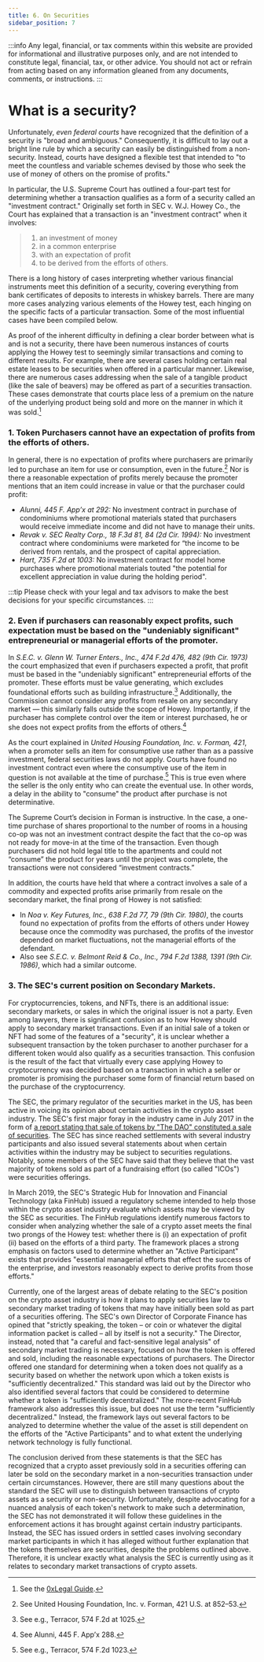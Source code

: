 ```yaml
---
title: 6. On Securities
sidebar_position: 7
---
```


:::info
Any legal, financial, or tax comments within this website are provided for informational and illustrative purposes only, and are not intended to constitute legal, financial, tax, or other advice. You should not act or refrain from acting based on any information gleaned from any documents, comments, or instructions.
:::

# What is a security?

Unfortunately, _even federal courts_ have recognized that the definition of a security is "broad and ambiguous." Consequently, it is difficult to lay out a bright line rule by which a security can easily be distinguished from a non-security. Instead, courts have designed a flexible test that intended to "to meet the countless and variable schemes devised by those who seek the use of money of others on the promise of profits."

In particular, the U.S. Supreme Court has outlined a four-part test for determining whether a transaction qualifies as a form of a security called an "investment contract." Originally set forth in SEC v. W.J. Howey Co., the Court has explained that a transaction is an "investment contract" when it involves:

> 1. an investment of money
> 2. in a common enterprise
> 3. with an expectation of profit
> 4. to be derived from the efforts of others.

There is a long history of cases interpreting whether various financial instruments meet this definition of a security, covering everything from bank certificates of deposits to interests in whiskey barrels. There are many more cases analyzing various elements of the Howey test, each hinging on the specific facts of a particular transaction. Some of the most influential cases have been compiled below.

As proof of the inherent difficulty in defining a clear border between what is and is not a security, there have been numerous instances of courts applying the Howey test to seemingly similar transactions and coming to different results. For example, there are several cases holding certain real estate leases to be securities when offered in a particular manner. Likewise, there are numerous cases addressing when the sale of a tangible product (like the sale of beavers) may be offered as part of a securities transaction. These cases demonstrate that courts place less of a premium on the nature of the underlying product being sold and more on the manner in which it was sold.[^1]

### 1. Token Purchasers cannot have an expectation of profits from the efforts of others.

In general, there is no expectation of profits where purchasers are primarily led to purchase an item for use or consumption, even in the future.[^2] Nor is there a reasonable expectation of profits merely because the promoter mentions that an item could increase in value or that the purchaser could profit:

- _Alunni, 445 F. App’x at 292:_ No investment contract in purchase of condominiums where promotional materials stated that purchasers would receive immediate income and did not have to manage their units.
- _Revak v. SEC Realty Corp., 18 F.3d 81, 84 (2d Cir. 1994):_ No investment contract where condominiums were marketed for “the income to be derived from rentals, and the prospect of capital appreciation.
- _Hart, 735 F.2d at 1003:_ No investment contract for model home purchases where promotional materials touted "the potential for excellent appreciation in value during the holding period".

:::tip
Please check with your legal and tax advisors to make the best decisions for your specific circumstances.
:::

### 2. Even if purchasers can reasonably expect profits, such expectation must be based on the "undeniably significant" entrepreneurial or managerial efforts of the promoter.

In _S.E.C. v. Glenn W. Turner Enters., Inc., 474 F.2d 476, 482 (9th Cir. 1973)_ the court emphasized that even if purchasers expected a profit, that profit must be based in the "undeniably significant" entrepreneurial efforts of the promoter. These efforts must be value generating, which excludes foundational efforts such as building infrastructure.[^3] Additionally, the Commission cannot consider any profits from resale on any secondary market — this similarly falls outside the scope of Howey. Importantly, if the purchaser has complete control over the item or interest purchased, he or she does not expect profits from the efforts of others.[^4]

As the court explained in _United Housing Foundation, Inc. v. Forman, 421_, when a promoter sells an item for consumptive use rather than as a passive investment, federal securities laws do not apply. Courts have found no investment contract even where the consumptive use of the item in question is not available at the time of purchase.[^5] This is true even where the seller is the only entity who can create the eventual use. In other words, a delay in the ability to "consume" the product after purchase is not determinative.

The Supreme Court’s decision in Forman is instructive. In the case, a one-time purchase of shares proportional to the number of rooms in a housing co-op was not an investment contract despite the fact that the co-op was not ready for move-in at the time of the transaction. Even though purchasers did not hold legal title to the apartments and could not “consume” the product for years until the project was complete, the transactions were not considered “investment contracts.”

In addition, the courts have held that where a contract involves a sale of a commodity and expected profits arise primarily from resale on the secondary market, the final prong of Howey is not satisfied:

- In _Noa v. Key Futures, Inc., 638 F.2d 77, 79 (9th Cir. 1980)_, the courts found no expectation of profits from the efforts of others under Howey because once the commodity was purchased, the profits of the investor depended on market fluctuations, not the managerial efforts of the defendant.
- Also see _S.E.C. v. Belmont Reid & Co., Inc., 794 F.2d 1388, 1391 (9th Cir. 1986)_, which had a similar outcome.

### 3. The SEC's current position on Secondary Markets.

For cryptocurrencies, tokens, and NFTs, there is an additional issue: secondary markets, or sales in which the original issuer is not a party. Even among lawyers, there is significant confusion as to how Howey should apply to secondary market transactions. Even if an initial sale of a token or NFT had some of the features of a "security", it is unclear whether a subsequent transaction by the token purchaser to another purchaser for a different token would also qualify as a securities transaction. This confusion is the result of the fact that virtually every case applying Howey to cryptocurrency was decided based on a transaction in which a seller or promoter is promising the purchaser some form of financial return based on the purchase of the cryptocurrency.

The SEC, the primary regulator of the securities market in the US, has been active in voicing its opinion about certain activities in the crypto asset industry. The SEC's first major foray in the industry came in July 2017 in the form of [a report stating that sale of tokens by "The DAO" constituted a sale of securities](https://www.sec.gov/litigation/investreport/34-81207.pdf). The SEC has since reached settlements with several industry participants and also issued several statements about when certain activities within the industry may be subject to securities regulations. Notably, some members of the SEC have said that they believe that the vast majority of tokens sold as part of a fundraising effort (so called "ICOs") were securities offerings.

In March 2019, the SEC's Strategic Hub for Innovation and Financial Technology (aka FinHub) issued a regulatory scheme intended to help those within the crypto asset industry evaluate which assets may be viewed by the SEC as securities. The FinHub regulations identify numerous factors to consider when analyzing whether the sale of a crypto asset meets the final two prongs of the Howey test: whether there is (i) an expectation of profit (ii) based on the efforts of a third party. The framework places a strong emphasis on factors used to determine whether an "Active Participant" exists that provides "essential managerial efforts that effect the success of the enterprise, and investors reasonably expect to derive profits from those efforts."

Currently, one of the largest areas of debate relating to the SEC's position on the crypto asset industry is how it plans to apply securities law to secondary market trading of tokens that may have initially been sold as part of a securities offering. The SEC's own Director of Corporate Finance has opined that "strictly speaking, the token – or coin or whatever the digital information packet is called – all by itself is not a security." The Director, instead, noted that "a careful and fact-sensitive legal analysis" of secondary market trading is necessary, focused on how the token is offered and sold, including the reasonable expectations of purchasers. The Director offered one standard for determining when a token does not qualify as a security based on whether the network upon which a token exists is "sufficiently decentralized." This standard was laid out by the Director who also identified several factors that could be considered to determine whether a token is "sufficiently decentralized." The more-recent FinHub framework also addresses this issue, but does not use the term "sufficiently decentralized." Instead, the framework lays out several factors to be analyzed to determine whether the value of the asset is still dependent on the efforts of the "Active Participants" and to what extent the underlying network technology is fully functional.

The conclusion derived from these statements is that the SEC has recognized that a crypto asset previously sold in a securities offering can later be sold on the secondary market in a non-securities transaction under certain circumstances. However, there are still many questions about the standard the SEC will use to distinguish between transactions of crypto assets as a security or non-security. Unfortunately, despite advocating for a nuanced analysis of each token's network to make such a determination, the SEC has not demonstrated it will follow these guidelines in the enforcement actions it has brought against certain industry participants. Instead, the SEC has issued orders in settled cases involving secondary market participants in which it has alleged without further explanation that the tokens themselves are securities, despite the problems outlined above. Therefore, it is unclear exactly what analysis the SEC is currently using as it relates to secondary market transactions of crypto assets.

[^1]: See the [0xLegal Guide](https://docs.0x.org/developer-resources/0x-legal-guide).
[^2]: See United Housing Foundation, Inc. v. Forman, 421 U.S. at 852–53.
[^3]: See e.g., Terracor, 574 F.2d at 1025.
[^4]: See Alunni, 445 F. App’x 288.
[^5]: See e.g., Terracor, 574 F.2d 1023.

